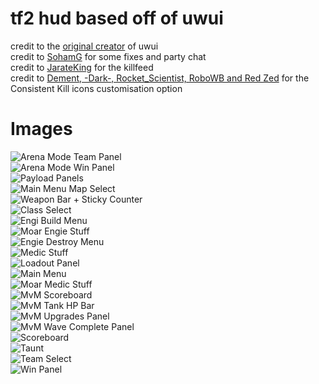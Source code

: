 # tf2 hud based off of uwui
credit to the [original creator](https://www.teamfortress.tv/user/uwu) of uwui<br/>
credit to [SohamG](https://github.com/SohamG) for some fixes and party chat<br/>
credit to [JarateKing](https://www.teamfortress.tv/user/JarateKing) for the killfeed<br/>
credit to [Dement, -Dark-, Rocket_Scientist, RoboWB and Red Zed](https://gamebanana.com/guis/33545) for the Consistent Kill icons customisation option<br/>

# Images

![Arena Mode Team Panel](https://raw.githubusercontent.com/otherguywolf/hud/master/images/arena_teampanel.png)<br/>
![Arena Mode Win Panel](https://raw.githubusercontent.com/otherguywolf/hud/master/images/arena_winpanel.png)<br/>
![Payload Panels](https://raw.githubusercontent.com/otherguywolf/hud/master/images/cartpanel.png)<br/>
![Main Menu Map Select](https://raw.githubusercontent.com/otherguywolf/hud/master/images/casualmapselect.png)<br/>
![Weapon Bar + Sticky Counter](https://raw.githubusercontent.com/otherguywolf/hud/master/images/chargebar_stickycounter.png)<br/>
![Class Select](https://raw.githubusercontent.com/otherguywolf/hud/master/images/class_select.png)<br/>
![Engi Build Menu](https://raw.githubusercontent.com/otherguywolf/hud/master/images/engiebuild.png)<br/>
![Moar Engie Stuff](https://raw.githubusercontent.com/otherguywolf/hud/master/images/engiebuilding.png)<br/>
![Engie Destroy Menu](https://raw.githubusercontent.com/otherguywolf/hud/master/images/engiedestroy.png)<br/>
![Medic Stuff](https://raw.githubusercontent.com/otherguywolf/hud/master/images/healerpanel.png)<br/>
![Loadout Panel](https://raw.githubusercontent.com/otherguywolf/hud/master/images/loadoutpanel.png)<br/>
![Main Menu](https://raw.githubusercontent.com/otherguywolf/hud/master/images/mainmenu.png)<br/>
![Moar Medic Stuff](https://raw.githubusercontent.com/otherguywolf/hud/master/images/medic_panels.png)<br/>
![MvM Scoreboard](https://raw.githubusercontent.com/otherguywolf/hud/master/images/mvm_scoreboard.png)<br/>
![MvM Tank HP Bar](https://raw.githubusercontent.com/otherguywolf/hud/master/images/mvm_tankpanel.png)<br/>
![MvM Upgrades Panel](https://raw.githubusercontent.com/otherguywolf/hud/master/images/mvm_upgradepanel.png)<br/>
![MvM Wave Complete Panel](https://raw.githubusercontent.com/otherguywolf/hud/master/images/mvm_wavecompletepanel.png)<br/>
![Scoreboard](https://raw.githubusercontent.com/otherguywolf/hud/master/images/scoreboard.png)<br/>
![Taunt](https://raw.githubusercontent.com/otherguywolf/hud/master/images/tauntpanel.png)<br/>
![Team Select](https://raw.githubusercontent.com/otherguywolf/hud/master/images/team_select.png)<br/>
![Win Panel](https://raw.githubusercontent.com/otherguywolf/hud/master/images/winpanel.png)<br/>
